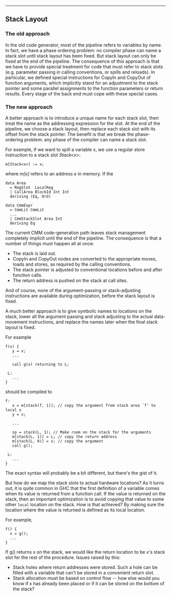 ---

## Stack Layout

### The old approach


In the old code generator, most of the pipeline refers to variables by name. In fact, we have a phase ordering problem: no compiler phase can name a stack slot until stack layout has been fixed. But stack layout can only be fixed at the end of the pipeline. The consequence of this approach is that we have to provide special treatment for code that must refer to stack slots (e.g. parameter passing in calling conventions, or spills and reloads). In particular, we defined special instructions for CopyIn and CopyOut of function arguments, which implicitly stand for an adjustment to the stack pointer and some parallel assignments to the function parameters or return results. Every stage of the back end must cope with these special cases.

### The new approach


A better approach is to introduce a unique name for each stack slot, then treat the name as the addressing expression for the slot. At the end of the pipeline, we choose a stack layout, then replace each stack slot with its offset from the stack pointer. The benefit is that we break the phase-ordering problem: any phase of the compiler can name a stack slot.


For example, if we want to spill a variable *x*, we use a regular store instruction to a stack slot *Stack\<x\>*:

```wiki
m[Stack<x>] := x;
```


where *m\[e\]* refers to an address *e* in memory.
If the 

```wiki
data Area
  = RegSlot  LocalReg
  | CallArea BlockId Int Int
  deriving (Eq, Ord)

data CmmExpr
  = CmmLit CmmLit
  ...
  | CmmStackSlot Area Int
  deriving Eq
```


The current CMM code-generation path leaves stack management completely implicit until the end of the pipeline. The consequence is that a number of things must happen all at once:

- The stack is laid out.
- CopyIn and CopyOut nodes are converted to the appropriate moves, loads and stores, as required by the calling conventions.
- The stack pointer is adjusted to conventional locations before and after function calls.
- The return address is pushed on the stack at call sites.


And of course, none of the argument-passing or stack-adjusting instructions are available during optimization, before the stack layout is fixed.


A much better approach is to give symbolic names to locations on the stack, lower all the argument passing and stack adjusting to the actual data-movement instructions, and replace the names later when the final stack layout is fixed.


For example

```wiki
f(x) {
   y = x;
   ...

   call g(x) returning to L;

 L:
   ...
}
```


should be compiled to

```wiki
f:
   x = m[stack(f, 1)]; // copy the argument from stack area `f' to local x
   y = x;

   ...

   sp = stack(L, 1); // Make room on the stack for the arguments
   m[stack(L, 1)] = L; // copy the return address
   m[stack(L, 0)] = x; // copy the argument
   call g();

 L:
   ... 
}
```


The exact syntax will probably be a bit different, but there's the gist of it.


But how do we map the stack slots to actual hardware locations? As it turns out, it is quite common in GHC that the first definition of a variable comes when its value is returned from a function call. If the value is returned on the stack, then an important optimization is to avoid copying that value to some other ``local`` location on the stack. How is that achieved? By making sure the location where the value is returned is defined as its local location.


For example,

```wiki
f() {
  x = g();
  ...
}
```


If g() returns x on the stack, we would like the return location to be x's stack slot for the rest of the procedure.
Issues raised by this:

- Stack holes where return addresses were stored. Such a hole can be filled with a variable that can't be stored in a convenient return slot.
- Stack allocation must be based on control flow -- how else would you know if x has already been placed or if it can be stored on the bottom of the stack?
